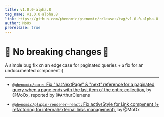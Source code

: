 ```yaml
---
title: v1.0.0-alpha.8
tag_name: v1.0.0-alpha.8
link: https://github.com/phenomic/phenomic/releases/tag/v1.0.0-alpha.8
author: MoOx
prerelease: true
---
```


# 🎉 No breaking changes 🎉

A simple bug fix on an edge case for paginated queries + a fix for an
undocumented component :)

---

* [`@phenomic/core:` Fix "hasNextPage" & "next" reference for a paginated query when a page ends with the last item of the entire collection](https://github.com/phenomic/phenomic/commit/7c167686c679493b594d771222fc961eccd921fb),
  by @MoOx, reported by @ArthurClemens

* [`@phenomic/plugin-renderer-react:` Fix activeStyle for Link component (+ refactoring for internal/external links management)](https://github.com/phenomic/phenomic/commit/83b0181ae6444670b65703d65cce59cb3516b1a8),
  by @MoOx
